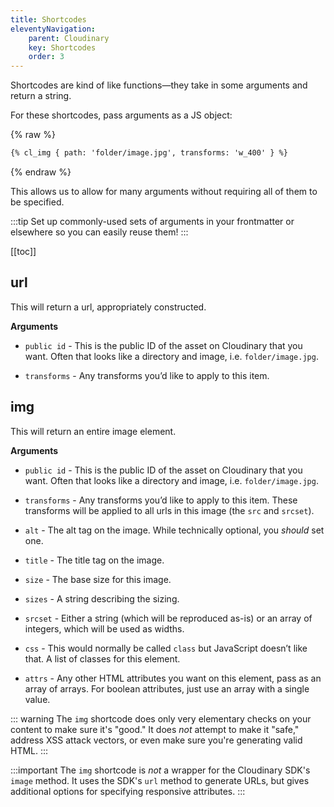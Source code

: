 ```yaml
---
title: Shortcodes
eleventyNavigation:
    parent: Cloudinary
    key: Shortcodes
    order: 3
---
```

Shortcodes are kind of like functions—they take in some arguments and return a string.

For these shortcodes, pass arguments as a JS object:

{% raw %}
```html
{% cl_img { path: 'folder/image.jpg', transforms: 'w_400' } %}
```
{% endraw %}

This allows us to allow for many arguments without requiring all of them to be specified.

:::tip
Set up commonly-used sets of arguments in your frontmatter or elsewhere so you can easily reuse them!
:::

[[toc]]

## url

This will return a url, appropriately constructed.

**Arguments**

-   `public id` -  This is the public ID of the asset on Cloudinary that you want.
    Often that looks like a directory and image, i.e. `folder/image.jpg`.

-   `transforms` - Any transforms you’d like to apply to this item.

## img

This will return an entire image element.

**Arguments**

-   `public id` -  This is the public ID of the asset on Cloudinary that you want.
    Often that looks like a directory and image, i.e. `folder/image.jpg`.

-   `transforms` - Any transforms you’d like to apply to this item. These transforms will be applied to all urls in this image (the `src` and `srcset`).

-   `alt` - The alt tag on the image.
    While technically optional, you _should_ set one.

-   `title` - The title tag on the image.

-   `size` - The base size for this image.

-   `sizes` - A string describing the sizing.

-   `srcset` - Either a string (which will be reproduced as-is) or an array of integers, which will be used as widths.

-   `css` - This would normally be called `class` but JavaScript doesn’t like that.
    A list of classes for this element.

-   `attrs` - Any other HTML attributes you want on this element, pass as an array of arrays.
    For boolean attributes, just use an array with a single value.
    
::: warning
The `img` shortcode does only very elementary checks on your content to make sure it's "good." 
It does _not_ attempt to make it "safe," address XSS attack vectors, or even make sure you're generating valid HTML.
:::

:::important
The `img` shortcode is _not_ a wrapper for the Cloudinary SDK's `image` method.
It uses the SDK's `url` method to generate URLs, but gives additional options for specifying responsive attributes.
:::
